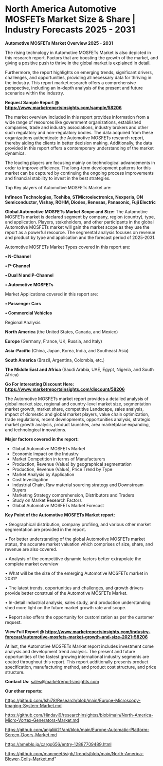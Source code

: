 # North America Automotive MOSFETs Market Size & Share | Industry Forecasts 2025 - 2031

<Strong> Automotive MOSFETs Market Overview 2025 - 2031</strong>

The rising technology in Automotive MOSFETs Market is also depicted in this research report. Factors that are boosting the growth of the market, and giving a positive push to thrive in the global market is explained in detail.

Furthermore, the report highlights on emerging trends, significant drivers, challenges, and opportunities, providing all necessary data for thriving in the industry. This report market research offers a comprehensive perspective, including an in-depth analysis of the present and future scenarios within the industry.

<strong>Request Sample Report @ <a href=https://www.marketreportsinsights.com/sample/58206>https://www.marketreportsinsights.com/sample/58206</a></strong>

The market overview included in this report provides information from a wide range of resources like government organizations, established companies, trade and industry associations, industry brokers and other such regulatory and non-regulatory bodies. The data acquired from these organizations authenticate the Automotive MOSFETs research report, thereby aiding the clients in better decision making. Additionally, the data provided in this report offers a contemporary understanding of the market dynamics.

The leading players are focusing mainly on technological advancements in order to improve efficiency. The long-term development patterns for this market can be captured by continuing the ongoing process improvements and financial stability to invest in the best strategies.

Top Key players of Automotive MOSFETs Market are:

<strong>Infineon Technologies, Toshiba, STMicroelectronics, Nexperia, ON Semiconductor, Vishay, ROHM, Diodes, Renesas, Panasonic, Fuji Electric</strong>

<strong><b>Global Automotive MOSFETs Market Scope and Size:</b></strong>
The Automotive MOSFETs market is declared segment by company, region (country), type, and application. Players, stakeholders, and other participants in the global Automotive MOSFETs market will gain the market scope as they use the report as a powerful resource. The segmental analysis focuses on revenue and product by type and application and the forecast period of 2025-2031.

Automotive MOSFETs Market Types covered in this report are:

<strong>• N-Channel

• P-Channel

• Dual N and P-Channel

• Automotive MOSFETs</strong>

Market Applications covered in this report are:

<strong>• Passenger Cars

• Commercial Vehicles</strong> 

Regional Analysis

<strong>North America</strong> (the United States, Canada, and Mexico)

<strong>Europe</strong> (Germany, France, UK, Russia, and Italy)

<strong>Asia-Pacific</strong> (China, Japan, Korea, India, and Southeast Asia)

<strong>South America</strong> (Brazil, Argentina, Colombia, etc.)

<strong>The Middle East and Africa</strong> (Saudi Arabia, UAE, Egypt, Nigeria, and South Africa)

<strong>Go For Interesting Discount Here: <a href=https://www.marketreportsinsights.com/discount/58206>https://www.marketreportsinsights.com/discount/58206</a></strong>

The Automotive MOSFETs market report provides a detailed analysis of global market size, regional and country-level market size, segmentation market growth, market share, competitive Landscape, sales analysis, impact of domestic and global market players, value chain optimization, trade regulations, recent developments, opportunities analysis, strategic market growth analysis, product launches, area marketplace expanding, and technological innovations.

<strong><b>Major factors covered in the report:</b></strong>
<ul>
  <li>Global Automotive MOSFETs Market </li>
  <li>Economic Impact on the Industry</li>
  <li>Market Competition in terms of Manufacturers</li>
  <li>Production, Revenue (Value) by geographical segmentation</li>
  <li>Production, Revenue (Value), Price Trend by Type</li>
  <li>Market Analysis by Application</li>
  <li>Cost Investigation</li>
  <li>Industrial Chain, Raw material sourcing strategy and Downstream Buyers</li>
  <li>Marketing Strategy comprehension, Distributors and Traders</li>
  <li>Study on Market Research Factors</li>
  <li>Global Automotive MOSFETs Market Forecast</li>
</ul>

<strong><b>Key Point of the Automotive MOSFETs Market report:</b></strong>

• Geographical distribution, company profiling, and various other market segmentation are provided in the report.

• For better understanding of the global Automotive MOSFETs market status, the accurate market valuation which comprises of size, share, and revenue are also covered.

• Analysis of the competitive dynamic factors better extrapolate the complete market overview

• What will be the size of the emerging Automotive MOSFETs market in 2031?

• The latest trends, opportunities and challenges, and growth drivers provide better construal of the Automotive MOSFETs Market.

• In-detail industrial analysis, sales study, and production understanding shed more light on the future market growth rate and scope.

• Report also offers the opportunity for customization as per the customer request.

<strong><b>View Full Report @ <a href=https://www.marketreportsinsights.com/industry-forecast/automotive-mosfets-market-growth-and-size-2021-58206>https://www.marketreportsinsights.com/industry-forecast/automotive-mosfets-market-growth-and-size-2021-58206</a></b></strong>


At last, the Automotive MOSFETs Market report includes investment come analysis and development trend analysis. The present and future opportunities of the fastest growing international industry segments are coated throughout this report. This report additionally presents product specification, manufacturing method, and product cost structure, and price structure.

<strong>Contact Us:</strong>
sales@marketreportsinsights.com

<strong>Our other reports:</strong>

<a href=https://github.com/Ishi78/Research/blob/main/Europe-Microscopy-Imaging-System-Market.md>https://github.com/Ishi78/Research/blob/main/Europe-Microscopy-Imaging-System-Market.md</a>

<a href=https://github.com/Hindavi9/researchinsightss/blob/main/North-America-Micro-Vortex-Generators-Market.md>https://github.com/Hindavi9/researchinsightss/blob/main/North-America-Micro-Vortex-Generators-Market.md</a>

<a href=https://github.com/anjaliiii21/ani/blob/main/Europe-Automatic-Platform-Screen-Doors-Market.md>https://github.com/anjaliiii21/ani/blob/main/Europe-Automatic-Platform-Screen-Doors-Market.md</a>

<a href=https://ameblo.jp/cargo656/entry-12887709489.html>https://ameblo.jp/cargo656/entry-12887709489.html</a>

<a href=https://github.com/manmeet5sigh/Trends/blob/main/North-America-Blower-Coils-Market.md>https://github.com/manmeet5sigh/Trends/blob/main/North-America-Blower-Coils-Market.md</a>"
